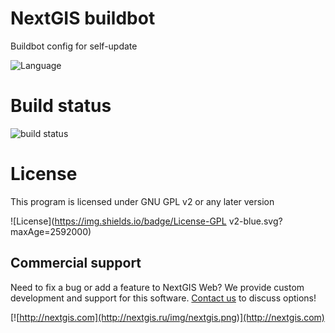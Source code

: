 # NextGIS buildbot

Buildbot config for self-update

![Language](https://img.shields.io/badge/Language-Python-green.svg?maxAge=2592000)

# Build status

![build status](http://buildbot.nextgis.com/png?builder=selfupdate)

# License

This program is licensed under GNU GPL v2 or any later version

![License](https://img.shields.io/badge/License-GPL v2-blue.svg?maxAge=2592000)

Commercial support
----------
Need to fix a bug or add a feature to NextGIS Web? We provide custom development and support for this software. [Contact us](http://nextgis.ru/en/contact/) to discuss options!

[![http://nextgis.com](http://nextgis.ru/img/nextgis.png)](http://nextgis.com)
